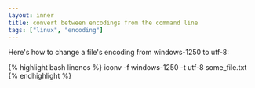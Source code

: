 ```yaml
---
layout: inner
title: convert between encodings from the command line
tags: ["linux", "encoding"]
---
```


Here's how to change a file's encoding from windows-1250 to utf-8:

{% highlight bash linenos %}
iconv -f windows-1250 -t utf-8 some_file.txt
{% endhighlight %}

